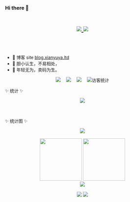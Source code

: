 ### Hi there 👋 

<!-- dynamic typing effect 动态打字效果 -->
<h1 align="center">
  <a href="https://blog.xianyuya.ltd/">
    <img src="https://readme-typing-svg.herokuapp.com/?lines=欢迎来到我的站点;今天也要开开心心鸭！&center=true&size=27" />
  </a>
   <img src="https://cdn.jsdelivr.net/gh/sun0225SUN/sun0225SUN/assets/images/coding.gif" />
</h1>
<br/><br/>

- 📙 博客 site [blog.xianyuya.ltd](https://blog.xianyuya.ltd/)
- 🍄 胆小认生，不易相处，
- 🌱 年轻无为，卖码为生。

<!-- profile logo 个人资料徽标 -->
<div align="center">
  <a href="https://xy.kuvinet.cn/"><img src="https://img.shields.io/badge/Website-咸鱼日记-fad434" /></a>&emsp;
  <a href="https://blog.xianyuya.ltd/"><img src="https://img.shields.io/badge/Website-博客-blue" /></a>&emsp;
  <a href="https://note.xianyuya.ltd/"><img src="https://img.shields.io/badge/Website-知识库-c32136" /></a>&emsp;
  <!-- visitor statistics logo 访客数统计徽标 -->
  <img src="https://visitor-badge.glitch.me/badge?page_id=s-xianyu" alt="访客统计" />
</div>

✨ 统计 ✨

<div align="center">
    <img  src="https://github-readme-streak-stats.herokuapp.com/?user=s-xianyu&theme=dark&hide_border=true" />
</div>
<br/><br/>

✨ 统计图 ✨

<div align="center">
  <img src='https://count.getloli.com/get/@s-xianyu.github.readme?theme=gelbooru-h'>
</div>
<br>

<!-- GitHub 数据统计 -->
<div align="center">
  <img height="137px" src="https://github-readme-stats-git-masterrstaa-rickstaa.vercel.app/api?username=s-xianyu&hide_title=true&hide_border=true&show_icons=trueline_height=21&text_color=000&icon_color=000&bg_color=0,ea6161,ffc64d,fffc4d,52fa5a&theme=graywhite" />
  <img height="137px" src="https://github-readme-stats-git-masterrstaa-rickstaa.vercel.app/api/top-langs/?username=s-xianyu&hide_title=true&hide_border=true&layout=compact&langs_count=6&text_color=000&icon_color=fff&bg_color=0,52fa5a,4dfcff,c64dff&theme=graywhite" />
</div> 
  
<!-- GitHub 奖杯🏆 -->
<div align="center"><img  src="https://github-profile-trophy.vercel.app/?username=s-xianyu&theme=gruvbox&row=1&column=6&no-frame=true&no-bg=true" /></div><br>

<!-- Awesome repo 比较好的仓库-->
<div align="center">
  <a href="https://github.com/s-xianyu/xy-diary">
    <img src="https://github-readme-stats-git-masterrstaa-rickstaa.vercel.app/api/pin/?username=s-xianyu&repo=xy-diary&theme=dark&bg_color=121212&hide_border=true" /></a>
  <a href="https://github.com/s-xianyu/xianyu-cli">
    <img src="https://github-readme-stats-git-masterrstaa-rickstaa.vercel.app/api/pin/?username=s-xianyu&repo=xianyu-cli&theme=dark&bg_color=121212&hide_border=true" /></a>
</div><br>

<!-- GitHub Activity Graph GitHub 活动图
✨ 活动图 ✨
<table align="center">
  <tr>
    <td>
      <img src="https://github-readme-activity-graph.cyclic.app/graph?username=s-xianyu&theme=xcode&bg_color=FF000000&hide_border=true" alt="Activity"/>       </td>
  </tr>
</table>
<br><br><br>
-->

<!--
**s-xianyu/s-xianyu** is a ✨ _special_ ✨ repository because its `README.md` (this file) appears on your GitHub profile.

Here are some ideas to get you started:

- 🔭 I’m currently working on ...
- 🌱 I’m currently learning ...
- 👯 I’m looking to collaborate on ...
- 🤔 I’m looking for help with ...
- 💬 Ask me about ...
- 📫 How to reach me: ...
- 😄 Pronouns: ...
- ⚡ Fun fact: ...
-->
